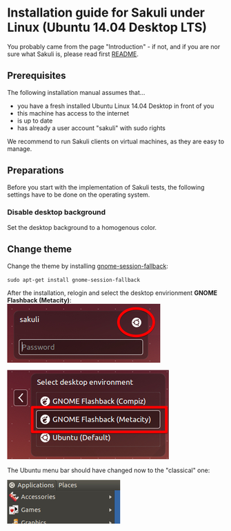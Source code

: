 # Installation guide for Sakuli under Linux (Ubuntu 14.04 Desktop LTS)
You probably came from the page "Introduction" - if not, and if you are nor sure what Sakuli is, please read first [README](./README.md). 

## Prerequisites
The following installation manual assumes that...

* you have a fresh installed Ubuntu Linux 14.04 Desktop in front of you
* this machine has access to the internet
* is up to date
* has already a user account "sakuli" with sudo rights

We recommend to run Sakuli clients on virtual machines, as they are easy to manage. 

## Preparations
Before you start with the implementation of Sakuli tests, the following settings have to be done on the operating system.
### Disable desktop background 
Set the desktop background to a homogenous color. 

## Change theme
Change the theme by installing [gnome-session-fallback](https://apps.ubuntu.com/cat/applications/gnome-session-fallback/):  

 `sudo apt-get install gnome-session-fallback`

After the installation, relogin and select the desktop envirionment __GNOME Flashback (Metacity)__:
![fallback](.././docs/pics/u_theme_select.jpg)

![flashback](.././docs/pics/u_flashback.jpg)

The Ubuntu menu bar should have changed now to the "classical" one: 

![menu](.././docs/pics/u_menu.jpg)


